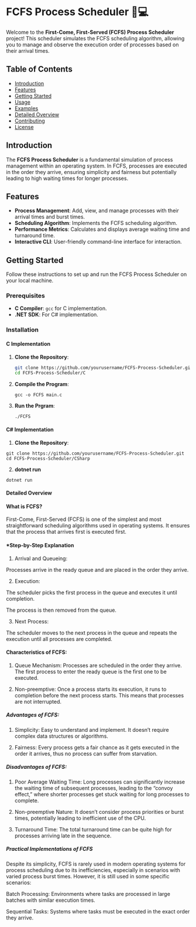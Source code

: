 # FCFS Process Scheduler 📅💻

Welcome to the **First-Come, First-Served (FCFS) Process Scheduler** project! This scheduler simulates the FCFS scheduling algorithm, allowing you to manage and observe the execution order of processes based on their arrival times.

## Table of Contents
- [Introduction](#introduction)
- [Features](#features)
- [Getting Started](#getting-started)
- [Usage](#usage)
- [Examples](#examples)
- [Detailed Overview](#detailed-overview)
- [Contributing](#contributing)
- [License](#license)

## Introduction
The **FCFS Process Scheduler** is a fundamental simulation of process management within an operating system. In FCFS, processes are executed in the order they arrive, ensuring simplicity and fairness but potentially leading to high waiting times for longer processes.

## Features
- **Process Management**: Add, view, and manage processes with their arrival times and burst times.
- **Scheduling Algorithm**: Implements the FCFS scheduling algorithm.
- **Performance Metrics**: Calculates and displays average waiting time and turnaround time.
- **Interactive CLI**: User-friendly command-line interface for interaction.

## Getting Started
Follow these instructions to set up and run the FCFS Process Scheduler on your local machine.

### Prerequisites
- **C Compiler**: `gcc` for C implementation.
- **.NET SDK**: For C# implementation.

### Installation

#### C Implementation
1. **Clone the Repository**:
   ```bash
   git clone https://github.com/yourusername/FCFS-Process-Scheduler.git
   cd FCFS-Process-Scheduler/C

2. **Compile the Program**:
    ```
    gcc -o FCFS main.c
    ```

3. **Run the Prgram**:
    ```
    ./FCFS
    ```



#### C# Implementation
1. **Clone the Repository**:
```
git clone https://github.com/yourusername/FCFS-Process-Scheduler.git
cd FCFS-Process-Scheduler/CSharp
```
2. **dotnet run**
```
dotnet run
```


#### Detailed Overview

#### **What is FCFS?**
First-Come, First-Served (FCFS) is one of the simplest and most straightforward scheduling algorithms used in operating systems. It ensures that the process that arrives first is executed first.

#### *Step-by-Step Explanation
1.  Arrival and Queueing:

Processes arrive in the ready queue and are placed in the order they arrive.

2.  Execution:

The scheduler picks the first process in the queue and executes it until completion.

The process is then removed from the queue.

3.  Next Process:

The scheduler moves to the next process in the queue and repeats the execution until all processes are completed.




#### **Characteristics of FCFS:**
1. Queue Mechanism: Processes are scheduled in the order they arrive. The first process to enter the ready queue is the first one to be executed.

2. Non-preemptive: Once a process starts its execution, it runs to completion before the next process starts. This means that processes are not interrupted.



##### Advantages of FCFS:
1. Simplicity: Easy to understand and implement. It doesn’t require complex data structures or algorithms.

2. Fairness: Every process gets a fair chance as it gets executed in the order it arrives, thus no process can suffer from starvation.



##### Disadvantages of FCFS:
1. Poor Average Waiting Time: Long processes can significantly increase the waiting time of subsequent processes, leading to the “convoy effect,” where shorter processes get stuck waiting for long processes to complete.

2. Non-preemptive Nature: It doesn’t consider process priorities or burst times, potentially leading to inefficient use of the CPU.

3. Turnaround Time: The total turnaround time can be quite high for processes arriving late in the sequence.



##### Practical Implementations of FCFS
Despite its simplicity, FCFS is rarely used in modern operating systems for process scheduling due to its inefficiencies, especially in scenarios with varied process burst times. However, it is still used in some specific scenarios:

Batch Processing: Environments where tasks are processed in large batches with similar execution times.

Sequential Tasks: Systems where tasks must be executed in the exact order they arrive.